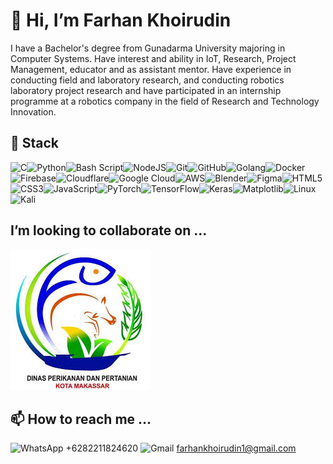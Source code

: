 # 👋 Hi, I’m Farhan Khoirudin
I have a Bachelor's degree from Gunadarma University majoring in Computer Systems. Have interest and ability in IoT, Research, Project Management, educator and as assistant mentor. Have experience in conducting field and laboratory research, and conducting robotics laboratory project research and have participated in an internship programme at a robotics company in the field of Research and Technology Innovation.

## 👀 Stack
![C](https://img.shields.io/badge/c-%2300599C.svg?style=for-the-badge&logo=c&logoColor=white)![Python](https://img.shields.io/badge/python-3670A0?style=for-the-badge&logo=python&logoColor=ffdd54)![Bash Script](https://img.shields.io/badge/bash_script-%23121011.svg?style=for-the-badge&logo=gnu-bash&logoColor=white)![NodeJS](https://img.shields.io/badge/node.js-6DA55F?style=for-the-badge&logo=node.js&logoColor=white)![Git](https://img.shields.io/badge/git-%23F05033.svg?style=for-the-badge&logo=git&logoColor=white)![GitHub](https://img.shields.io/badge/github-%23121011.svg?style=for-the-badge&logo=github&logoColor=white)![Golang](https://img.shields.io/badge/go-%2300ADD8.svg?style=for-the-badge&logo=go&logoColor=white)![Docker](https://img.shields.io/badge/docker-%230db7ed.svg?style=for-the-badge&logo=docker&logoColor=white)![Firebase](https://img.shields.io/badge/firebase-%23039BE5.svg?style=for-the-badge&logo=firebase)![Cloudflare](https://img.shields.io/badge/Cloudflare-F38020?style=for-the-badge&logo=Cloudflare&logoColor=white)![Google Cloud](https://img.shields.io/badge/GoogleCloud-%234285F4.svg?style=for-the-badge&logo=google-cloud&logoColor=white)![AWS](https://img.shields.io/badge/AWS-%23FF9900.svg?style=for-the-badge&logo=amazon-aws&logoColor=white)![Blender](https://img.shields.io/badge/blender-%23F5792A.svg?style=for-the-badge&logo=blender&logoColor=white)![Figma](https://img.shields.io/badge/figma-%23F24E1E.svg?style=for-the-badge&logo=figma&logoColor=white)![HTML5](https://img.shields.io/badge/html5-%23E34F26.svg?style=for-the-badge&logo=html5&logoColor=white)![CSS3](https://img.shields.io/badge/css3-%231572B6.svg?style=for-the-badge&logo=css3&logoColor=white)![JavaScript](https://img.shields.io/badge/javascript-%23323330.svg?style=for-the-badge&logo=javascript&logoColor=%23F7DF1E)![PyTorch](https://img.shields.io/badge/PyTorch-%23EE4C2C.svg?style=for-the-badge&logo=PyTorch&logoColor=white)![TensorFlow](https://img.shields.io/badge/TensorFlow-%23FF6F00.svg?style=for-the-badge&logo=TensorFlow&logoColor=white)![Keras](https://img.shields.io/badge/Keras-%23D00000.svg?style=for-the-badge&logo=Keras&logoColor=white)![Matplotlib](https://img.shields.io/badge/Matplotlib-%23ffffff.svg?style=for-the-badge&logo=Matplotlib&logoColor=black)![Linux](https://img.shields.io/badge/Linux-FCC624?style=for-the-badge&logo=linux&logoColor=black)![Kali](https://img.shields.io/badge/Kali-268BEE?style=for-the-badge&logo=kalilinux&logoColor=white)

## I’m looking to collaborate on ...
![Logo](https://github.com/Farhanudin1/Farhanudin1/blob/5a1a3d052f4806f60f690d93dafc6bde488b78ba/dinaspertanianmakassar.jpeg)

## 📫 How to reach me ...
![WhatsApp](https://img.shields.io/badge/WhatsApp-25D366?style=for-the-badge&logo=whatsapp&logoColor=white)
+6282211824620
![Gmail](https://img.shields.io/badge/Gmail-D14836?style=for-the-badge&logo=gmail&logoColor=white)
farhankhoirudin1@gmail.com
<!---
Farhanudin1/Farhanudin1 is a ✨ special ✨ repository because its `README.md` (this file) appears on your GitHub profile.
You can click the Preview link to take a look at your changes.
--->
